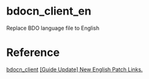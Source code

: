 # bdocn_client_en
Replace BDO language file to English

# Reference
[bdocn_client](https://github.com/BDO-CnHope/bdocn_client)
[[Guide Update] New English Patch Links.](https://www.reddit.com/r/blackdesertonline/comments/lrid4g/guide_update_new_english_patch_links/?sort=new)